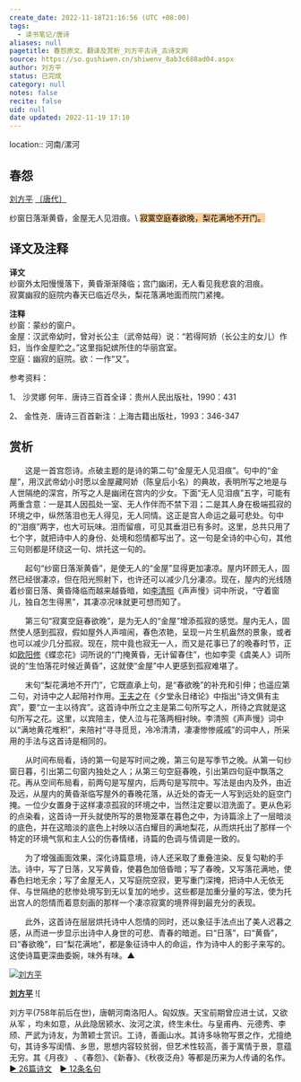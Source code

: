 ```yaml
---
create_date: 2022-11-18T21:16:56 (UTC +08:00)
tags:
  - 读书笔记/唐诗
aliases: null
pagetitle: 春怨原文、翻译及赏析_刘方平古诗_古诗文网
source: https://so.gushiwen.cn/shiwenv_8ab3c688ad04.aspx
author: 刘方平
status: 已完成
category: null
notes: false
recite: false
uid: null
date updated: 2022-11-19 17:10
---
```


location:: 河南/漯河

## 春怨

[刘方平](https://so.gushiwen.cn/authorv_f5cae6780ab2.aspx) [〔唐代〕](https://so.gushiwen.cn/shiwens/default.aspx?cstr=%e5%94%90%e4%bb%a3)

纱窗日落渐黄昏，金屋无人见泪痕。\ <mark style="background: #FFB86CA6;">寂寞空庭春欲晚，梨花满地不开门。</mark>

## 译文及注释

**译文**\
纱窗外太阳慢慢落下，黄昏渐渐降临；宫门幽闭，无人看见我悲哀的泪痕。\
寂寞幽寂的庭院内春天已临近尽头，梨花落满地面而院门紧掩。

**注释**\
纱窗：蒙纱的窗户。\
金屋：汉武帝幼时，曾对长公主（武帝姑母）说：“若得阿娇（长公主的女儿）作妇，当作金屋贮之。”这里指妃嫔所住的华丽宫室。\
空庭：幽寂的庭院。欲：一作“又”。

参考资料：

1、 沙灵娜 何年．唐诗三百首全译：贵州人民出版社，1990：431

2、 金性尧．唐诗三百首新注：上海古籍出版社，1993：346-347

## 赏析

　　这是一首宫怨诗。点破主题的是诗的第二句“金屋无人见泪痕”。句中的“金屋”，用汉武帝幼小时愿以金屋藏阿娇（陈皇后小名）的典故，表明所写之地是与人世隔绝的深宫，所写之人是幽闭在宫内的少女。下面“无人见泪痕”五字，可能有两重含意：一是其人因孤处一室、无人作伴而不禁下泪；二是其人身在极端孤寂的环境之中，纵然落泪也无人得见，无人同情。这正是宫人命运之最可悲处。句中的“泪痕”两字，也大可玩味。泪而留痕，可见其垂泪已有多时。这里，总共只用了七个字，就把诗中人的身份、处境和怨情都写出了。这一句是全诗的中心句，其他三句则都是环绕这一句、烘托这一句的。

　　起句“纱窗日落渐黄昏”，是使无人的“金屋”显得更加凄凉。屋内环顾无人，固然已经很凄凉，但在阳光照射下，也许还可以减少几分凄凉。现在，屋内的光线随着纱窗日落、黄昏降临而越来越昏暗，如[李清照](https://so.gushiwen.cn/authorv_9cb3b7c0e4a0.aspx)《声声慢》词中所说，“守着窗儿，独自怎生得黑”，其凄凉况味就更可想而知了。

　　第三句“寂寞空庭春欲晚”，是为无人的“金屋”增添孤寂的感觉。屋内无人，固然使人感到孤寂，假如屋外人声喧闹，春色浓艳，呈现一片生机盎然的景象，或者也可以减少几分孤寂。现在，院中竟也寂无一人，而又是花事已了的晚春时节，正如[欧阳修](https://so.gushiwen.cn/authorv_7ab3b8200774.aspx)《蝶恋花》词所说的“门掩黄昏，无计留春住”，也如李雯《虞美人》词所说的“生怕落花时候近黄昏”，这就使“金屋”中人更感到孤寂难堪了。

　　末句“梨花满地不开门”，它既直承上句，是“春欲晚”的补充和引伸；也遥应第二句，对诗中之人起陪衬作用。[王夫之](https://so.gushiwen.cn/authorv_5ee03daed570.aspx)在《夕堂永日绪论》中指出“诗文俱有主宾”，要“立一主以待宾”。这首诗中所立之主是第二句所写之人，所待之宾就是这句所写之花。这里，以宾陪主，使人泣与花落两相衬映。李清照《声声慢》词中以“满地黄花堆积”，来陪衬“寻寻觅觅，冷冷清清，凄凄惨惨戚戚”的词中人，所采用的手法与这首诗是相同的。

　　从时间布局看，诗的第一句是写时间之晚，第三句是写季节之晚。从第一句纱窗日暮，引出第二句窗内独处之人；从第三句空庭春晚，引出第四句庭中飘落之花。再从空间布局看，前两句是写屋内，后两句是写院中。写法是由内及外，由近及远，从屋内的黄昏渐临写屋外的春晚花落，从近处的杳无一人写到远处的庭空门掩。一位少女置身于这样凄凉孤寂的环境之中，当然注定要以泪洗面了。更从色彩的点染看，这首诗一开头就使所写的景物笼罩在暮色之中，为诗篇涂上了一层暗淡的底色，并在这暗淡的底色上衬映以洁白耀目的满地梨花，从而烘托出了那样一个特定的环境气氛和主人公的伤春情绪，诗篇的色调与情调是一致的。

　　为了增强画面效果，深化诗篇意境，诗人还采取了重叠渲染、反复勾勒的手法。诗中，写了日落，又写黄昏，使暮色加倍昏暗；写了春晚，又写落花满地，使春色扫地无余；写了金屋无人，又写庭院空寂，更写重门深掩，把诗中人无依无伴、与世隔绝的悲惨处境写到无以复加的地步。这些都是加重分量的写法，使为托出宫人的怨情而着意刻画的那样一个凄凉寂寞的境界得到最充分的表现。

　　此外，这首诗在层层烘托诗中人怨情的同时，还以象征手法点出了美人迟暮之感，从而进一步显示出诗中人身世的可悲、青春的暗逝。曰“日落”，曰“黄昏”，曰“春欲晚”，曰“梨花满地”，都是象征诗中人的命运，作为诗中人的影子来写的。这使诗篇更深曲委婉，味外有味。▲

[![刘方平](https://song.gushiwen.cn/authorImg/liufangping.jpg)](https://so.gushiwen.cn/authorv_f5cae6780ab2.aspx)

[**刘方平**](https://so.gushiwen.cn/authorv_f5cae6780ab2.aspx) ![

刘方平(758年前后在世)，唐朝河南洛阳人。匈奴族。天宝前期曾应进士试，又欲从军 ，均未如意，从此隐居颍水、汝河之滨，终生未仕。与皇甫冉、元德秀、李颀、严武为诗友，为萧颖士赏识。工诗，善画山水。其诗多咏物写景之作，尤擅绝句，其诗多写闺情、乡思，思想内容较贫弱，但艺术性较高，善于寓情于景，意蕴无穷。其《月夜》 、《春怨》、《新春》、《秋夜泛舟》等都是历来为人传诵的名作。[► 26篇诗文](https://so.gushiwen.cn/shiwens/default.aspx?astr=%e5%88%98%e6%96%b9%e5%b9%b3)　[► 12条名句](https://so.gushiwen.cn/mingjus/default.aspx?astr=%e5%88%98%e6%96%b9%e5%b9%b3)
